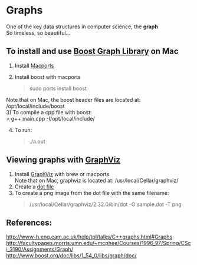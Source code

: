 # Graphs

One of the key data structures in computer science, the **graph**   
So timeless, so beautiful...

## To install and use [Boost Graph Library](http://www.boost.org/doc/libs/1_38_0/libs/graph/doc/quick_tour.html) on Mac
1) Install [Macports](http://www.macports.org/)     
2) Install boost with macports    

    > sudo ports install boost

Note that on Mac, the boost header files are located at: /opt/local/include/boost   
3) To compile a cpp file with boost:   
    > g++ main.cpp -I/opt/local/include/

4) To run:
    > ./a.out

## Viewing graphs with [GraphViz](http://www.graphviz.org/)
1) Install [GraphViz](http://www.graphviz.org/) with brew or macports    
Note that on Mac, graphviz is located at: /usr/local/Cellar/graphviz/   
2) Create a [dot file](http://www.graphviz.org/doc/info/lang.html)    
3) To create a png image from the dot file with the same filename:   
    > /usr/local/Cellar/graphviz/2.32.0/bin/dot -O sample.dot -T png   

## References:
http://www-h.eng.cam.ac.uk/help/tpl/talks/C++graphs.html#Graphs   
http://facultypages.morris.umn.edu/~mcphee/Courses/1996_97/Spring/CSci_3190/Assignments/Graph/   
http://www.boost.org/doc/libs/1_54_0/libs/graph/doc/   
